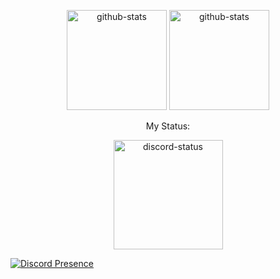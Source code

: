 <p align="center" width="100%">
    <img height="160px" src="https://github-readme-stats.vercel.app/api?username=soevielofficial&theme=radical&hide_border=false&include_all_commits=true&count_private=false" alt="github-stats">
    <img height="160px" src="https://github-readme-stats.vercel.app/api/top-langs/?username=soevielofficial&theme=radical&hide_border=false&include_all_commits=true&count_private=false&layout=compact" alt="github-stats">
</p>
<p align="center">My Status:</p>
<p align="center" width="100%">
    <img height="175px" src="https://lanyard.cnrad.dev/api/442224069899976707?theme=dark&hideDiscrim=true)](https://discord.com/users/442224069899976707" alt="discord-status">
</p>

[![Discord Presence](https://lanyard.cnrad.dev/api/442224069899976707?hideDiscrim=true)](https://discord.com/users/442224069899976707)
